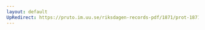 ```yaml
---
layout: default
UpRedirect: https://pruto.im.uu.se/riksdagen-records-pdf/1871/prot-1871--ak--130.pdf
---
```


